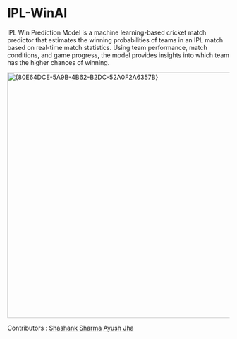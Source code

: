 # IPL-WinAI
IPL Win Prediction Model is a machine learning-based cricket match predictor that estimates the winning probabilities of teams in an IPL match based on real-time match statistics. Using team performance, match conditions, and game progress, the model provides insights into which team has the higher chances of winning.

<img width="556" alt="{80E64DCE-5A9B-4B62-B2DC-52A0F2A6357B}" src="https://github.com/user-attachments/assets/ec8fada5-78d8-4213-b8c6-d5ff3f68e511" />

Contributors :
[Shashank Sharma](https://github.com/Shashank1307)
[Ayush Jha](https://github.com/AyushJhaji)

